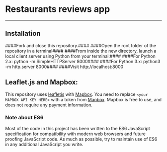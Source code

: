 # Restaurants reviews app
---

## Installation
####Fork and close this repository.####
####Open the root folder of the repository in a terminal####
####From inside the new directory, launch a local client server using Python from your terminal:####
####For Python 2.x: python -m SimpleHTTPServer 8000####
####For Python 3.x: python3 -m http.server 8000####
####Visit http://localhost:8000


## Leaflet.js and Mapbox:

This repository uses [leafletjs](https://leafletjs.com/) with [Mapbox](https://www.mapbox.com/). You need to replace `<your MAPBOX API KEY HERE>` with a token from [Mapbox](https://www.mapbox.com/). Mapbox is free to use, and does not require any payment information. 

### Note about ES6

Most of the code in this project has been written to the ES6 JavaScript specification for compatibility with modern web browsers and future proofing JavaScript code. As much as possible, try to maintain use of ES6 in any additional JavaScript you write. 



